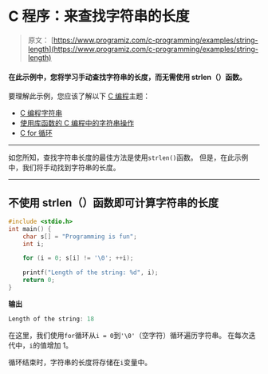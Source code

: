 # C 程序：来查找字符串的长度

> 原文： [https://www.programiz.com/c-programming/examples/string-length](https://www.programiz.com/c-programming/examples/string-length)

#### 在此示例中，您将学习手动查找字符串的长度，而无需使用 strlen（）函数。

要理解此示例，您应该了解以下 [C 编程](/c-programming "C tutorial")主题：

*   [C 编程字符串](/c-programming/c-strings)
*   [使用库函数的 C 编程中的字符串操作](/c-programming/string-handling-functions)
*   [C for 循环](/c-programming/c-for-loop)

* * *

如您所知，查找字符串长度的最佳方法是使用`strlen()`函数。 但是，在此示例中，我们将手动找到字符串的长度。

* * *

## 不使用 strlen（）函数即可计算字符串的长度

```c
#include <stdio.h>
int main() {
    char s[] = "Programming is fun";
    int i;

    for (i = 0; s[i] != '\0'; ++i);

    printf("Length of the string: %d", i);
    return 0;
} 
```

**输出**

```c
Length of the string: 18 
```

在这里，我们使用`for`循环从`i = 0`到`'\0'`（空字符）循环遍历字符串。 在每次迭代中，`i`的值增加 1。

循环结束时，字符串的长度将存储在`i`变量中。